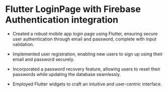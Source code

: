 # Flutter LoginPage with Firebase Authentication integration

- Created a robust mobile app login page using Flutter, ensuring secure user authentication through email and password, complete with input validation.

- Implemented user registration, enabling new users to sign up using their email and password securely.

- Incorporated a password recovery feature, allowing users to reset their passwords while updating the database seamlessly.

- Employed Flutter widgets to craft an intuitive and user-centric interface.

